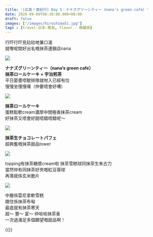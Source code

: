 ```yaml
---
title: '[広島！食紀行] Day 5：ナナズグリーンティー（nana’s green cafe）'
date: 2020-09-09T08:30:00.000+08:00
draft: false
images: ["/images/hiroshima5i.jpg"]
tags : [travel-日本-廣島, flavor - 螞蟻族]
---
```


行吓行吓見攰攰哋兼口渴  
就嚟呢間好出名嘅抹茶連鎖店nana    

![](/images/hiroshima5i1.jpg)

**ナナズグリーンティー（nana’s green cafe）**  
**抹茶ロールケーキ + 宇治煎茶**  
平日晏晝唔駛排隊就咁入已經有位  
慢慢坐慢慢嘆（仲要唔會好嘈）  

![](/images/hiroshima5i.jpg)

**抹茶ロールケーキ**  
蛋糕鬆軟cream濃厚中間極香抹茶cream  
好抹茶又唔會好甜唔錯唔錯呢～  

![](/images/hiroshima5i2.jpg)

**抹茶生チョコレートパフェ**  
超興奮嘅抹茶甜品tower  

![](/images/hiroshima5i3.jpg)

topping有抹茶糖漿cream啦
抹茶雪糕球同抹茶生朱古力  
當然仲有同抹茶好夾嘅紅豆蓉球  
再落就係玄米脆片  

![](/images/hiroshima5i4.jpg)

中層係雲尼拿軟雪糕  
跟住係抹茶布甸  
最底就有抹茶寒天  
超～ 豐～ 富～ 仲啖啖抹茶香  
一次過滿足多個願望嘅甜品啊！  
  
  
{{<hiroshima>}}
